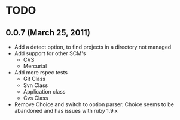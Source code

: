 # TODO

## 0.0.7 (March 25, 2011)
- Add a detect option, to find projects in a directory not managed
- Add support for other SCM's
	- CVS
	- Mercurial	
- Add more rspec tests		
	- Git Class
	- Svn Class
	- Application class
	- Cvs Class
- Remove Choice and switch to option parser. Choice seems to be abandoned and has issues with ruby 1.9.x
		
